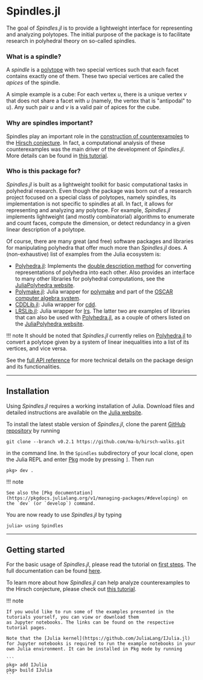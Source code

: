 # Spindles.jl

The goal of *Spindles.jl* is to provide a lightweight interface for representing and analyzing polytopes.
The initial purpose of the package is to facilitate research in polyhedral theory on so-called spindles.

### What is a spindle?
A *spindle* is a [polytope](https://en.wikipedia.org/wiki/Polytope) with two special vertices such that each facet contains exactly one of them. These two special vertices are called the *apices* of the spindle. 

A simple example is a cube: For each vertex $u$, there is a unique vertex $v$ that does not share a facet with $u$ (namely, the vertex that is "antipodal" to $u$). Any such pair $u$ and $v$ is a valid pair of apices for the cube.

### Why are spindles important?
Spindles play an important role in the [construction of counterexamples](https://arxiv.org/abs/1006.2814) to the [Hirsch conjecture](https://en.wikipedia.org/wiki/Hirsch_conjecture). In fact, a computational analysis of these counterexamples was the main driver of the development of *Spindles.jl*. More details can be found in [this tutorial](@ref "Spindles and the Hirsch conjecture I").

### Who is this package for?
*Spindles.jl* is built as a lightweight toolkit for basic computational tasks in polyhedral research. 
Even though the package was born out of a research project focused on a special class of polytopes, namely spindles, its implementation is not specific to spindles at all. In fact, it allows for representing and analyzing any polytope.
For example, *Spindles.jl* implements lightweight (and mostly combinatorial) algorithms to enumerate and count faces, compute the dimension, or detect redundancy in a given linear description of a polytope.

Of course, there are many great (and free) software packages and libraries for manipulating polyhedra that offer much more than *Spindles.jl* does. A (non-exhaustive) list of examples from the Julia ecosystem is:
* [Polyhedra.jl](https://juliapolyhedra.github.io/Polyhedra.jl/): Implements the [double description method](https://juliapolyhedra.github.io/Polyhedra.jl/stable/polyhedron/#Polyhedra.doubledescription)
  for converting representations of polyhedra into each other. Also provides an interface to many other libraries for polyhedral computations, see the [JuliaPolyhedra website](https://juliapolyhedra.github.io/).
* [Polymake.jl](https://github.com/oscar-system/Polymake.jl): Julia wrapper for [polymake](https://polymake.org/doku.php) and part of the [OSCAR computer algebra system](https://www.oscar-system.org/).
* [CDDLib.jl](https://github.com/JuliaPolyhedra/CDDLib.jl): Julia wrapper for [cdd](https://people.inf.ethz.ch/fukudak/cdd_home/).
* [LRSLib.jl](https://github.com/JuliaPolyhedra/LRSLib.jl): Julia wrapper for [lrs](https://cgm.cs.mcgill.ca/~avis/C/lrs.html).
The latter two are examples of libraries that can also be used with [Polyhedra.jl](https://juliapolyhedra.github.io/Polyhedra.jl/), as a couple of others listed on the [JuliaPolyhedra website](https://juliapolyhedra.github.io/).

!!! note
    It should be noted that *Spindles.jl* currently relies on [Polyhedra.jl](https://juliapolyhedra.github.io/Polyhedra.jl/) to convert a polytope given by a system of linear inequalities into a list of its vertices, and vice versa.

See the [full API reference](@ref "Index") for more technical details on the package design and its functionalities.

---

## Installation
Using *Spindles.jl* requires a working installation of Julia. Download files and detailed instructions are available on the [Julia website](https://julialang.org/).

To install the latest stable version of *Spindles.jl*, clone the parent [GitHub repository](https://github.com/ma-b/hirsch-walks) by running 

    git clone --branch v0.2.1 https://github.com/ma-b/hirsch-walks.git

in the command line. In the `Spindles` subdirectory of your local clone, open the Julia REPL and enter [Pkg](https://docs.julialang.org/en/v1/stdlib/Pkg/) mode by pressing `]`. Then run

    pkg> dev .

!!! note
    
    See also the [Pkg documentation](https://pkgdocs.julialang.org/v1/managing-packages/#developing) on the `dev` (or `develop`) command.

You are now ready to use *Spindles.jl* by typing
```jldoctest
julia> using Spindles
```

---

## Getting started
For the basic usage of *Spindles.jl*, please read the tutorial on [first steps](@ref "First steps"). 
The full documentation can be found [here](@ref "Index").

To learn more about how *Spindles.jl* can help analyze counterexamples to the Hirsch conjecture, please check out [this tutorial](@ref "Spindles and the Hirsch conjecture I").

!!! note

    If you would like to run some of the examples presented in the tutorials yourself, you can view or download them
    as Jupyter notebooks. The links can be found on the respective tutorial pages.

    Note that the [Julia kernel](https://github.com/JuliaLang/IJulia.jl) for Jupyter notebooks is required to run the example notebooks in your own Julia environment. It can be installed in Pkg mode by running

    ```
    pkg> add IJulia
    pkg> build IJulia
    ```
